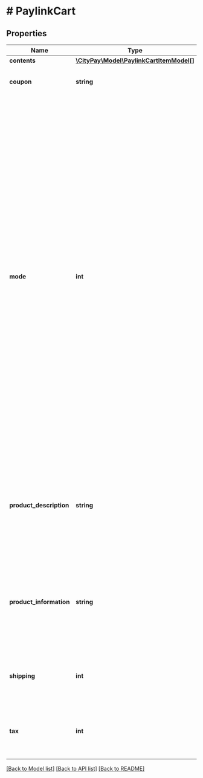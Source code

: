 # # PaylinkCart

## Properties

Name | Type | Description | Notes
------------ | ------------- | ------------- | -------------
**contents** | [**\CityPay\Model\PaylinkCartItemModel[]**](PaylinkCartItemModel.md) |  | [optional]
**coupon** | **string** | A coupon redeemed with the transaction. | [optional]
**mode** | **int** | The mode field specifies the behaviour or functionality of the cart.  Valid values are:   0 - No cart - No cart is shown  1 - Read-only - The cart is shown with a breakdown of the item details provided by objects in the contents array.  2 - Selection cart - The cart is shown as a drop-down box of available cart items that the customer can a single item select from.  3 - Dynamic cart - a text box is rendered to enable the operator to input an amount.  4 - Multi cart - The cart is displayed with items rendered with selectable quantities. | [optional]
**product_description** | **string** | Specifies a description about the product or service that is the subject of the transaction. It will be rendered in the header of the page with no labels. | [optional]
**product_information** | **string** | Specifies information about the product or service that is the subject of the transaction. It will be rendered in the header of the page. | [optional]
**shipping** | **int** | The shipping amount of the transaction in the lowest denomination of currency. | [optional]
**tax** | **int** | The tax amount of the transaction in the lowest denomination of currency. | [optional]

[[Back to Model list]](../../README.md#models) [[Back to API list]](../../README.md#endpoints) [[Back to README]](../../README.md)

